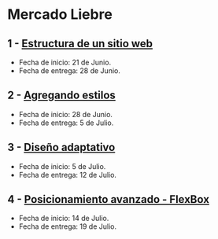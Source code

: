 # Mercado Liebre

## 1 - [Estructura de un sitio web](https://github.com/hernan066/mercado-liebre/tree/estructura)

- Fecha de inicio:  21 de Junio.
- Fecha de entrega:  28 de Junio.

## 2 - [Agregando estilos](https://github.com/hernan066/mercado-liebre/tree/estilos)

- Fecha de inicio:  28 de Junio.
- Fecha de entrega:  5 de Julio.
## 3 - [Diseño adaptativo](https://github.com/hernan066/mercado-liebre/tree/adaptativo)

- Fecha de inicio:  5 de Julio.
- Fecha de entrega:  12 de Julio.
## 4 - [Posicionamiento avanzado - FlexBox](https://github.com/hernan066/mercado-liebre/tree/flexBox)

- Fecha de inicio:  14 de Julio.
- Fecha de entrega:  19 de Julio.
